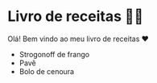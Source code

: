 
# Livro de receitas :man_cook:

Olá! Bem vindo ao meu livro de receitas ♥️

- Strogonoff de frango
- Pavê
- Bolo de cenoura
